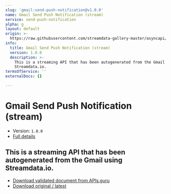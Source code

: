 ```yaml
---
slug: 'gmail:send-push-notification@v1.0.0'
name: Gmail Send Push Notification (stream)
service: send-push-notification
alpha: g
layout: default
origin: >-
  https://raw.githubusercontent.com/streamdata-gallery-master/asyncapi/master/_listings/gmail/gmail-send-push-notification-stream-async.md
info:
  title: Gmail Send Push Notification (stream)
  version: 1.0.0
  description: >-
    This is a streaming API that has been autogenerated from the Gmail using
    Streamdata.io.
termsOfService: ''
externalDocs: {}

---
```

# Gmail Send Push Notification (stream)

* Version: `1.0.0`
* [Full details](../html/gmail:send-push-notification@v1.0.0.html)



## This is a streaming API that has been autogenerated from the Gmail using Streamdata.io.



* [Download validated document from APIs.guru](https://raw.githubusercontent.com/APIs-guru/asyncapi-directory/master/docs/APIs/gmail%3Asend-push-notification%40v1.0.0.yaml)
* [Download original / latest](https://raw.githubusercontent.com/streamdata-gallery-master/asyncapi/master/_listings/gmail/gmail-send-push-notification-stream-async.md)

<script type="application/ld+json">
{
  "@context": "http://schema.org/",
  "@type": "WebAPI",
  "description": "This is a streaming API that has been autogenerated from the Gmail using Streamdata.io.",
  "documentation": "",

  "name": "Gmail Send Push Notification (stream)"
}
</script>
